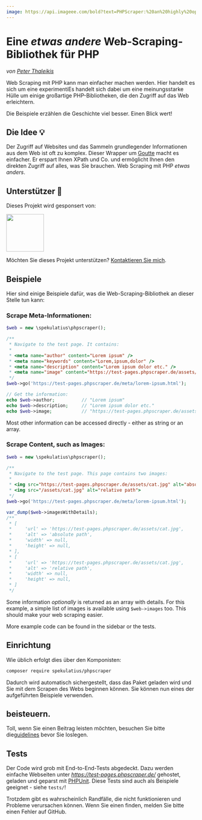 ```yaml
---
image: https://api.imageee.com/bold?text=PHPScraper:%20an%20highly%20opinionated%20web-interface&bg_image=https://images.unsplash.com/photo-1542762933-ab3502717ce7
---
```


Eine *etwas andere* Web-Scraping-Bibliothek für PHP
===========================================

*von [Peter Thaleikis](https://peterthaleikis.com)*

Web Scraping mit PHP kann man einfacher machen werden. Hier handelt es sich um eine experimentiEs handelt sich dabei um eine meinungsstarke Hülle um einige großartige PHP-Bibliotheken, die den Zugriff auf das Web erleichtern.

Die Beispiele erzählen die Geschichte viel besser. Einen Blick wert!


Die Idee 💡️
----------

Der Zugriff auf Websites und das Sammeln grundlegender Informationen aus dem Web ist oft zu komplex. Dieser Wrapper um [Goutte](https://github.com/FriendsOfPHP/Goutte) macht es einfacher. Er erspart Ihnen XPath und Co. und ermöglicht Ihnen den direkten Zugriff auf alles, was Sie brauchen. Web Scraping mit PHP *etwas anders*.


Unterstützer 💪️
-------------

Dieses Projekt wird gesponsert von:

<a href="https://bringyourownideas.com" target="_blank" rel="noopener noreferrer"><img src="https://bringyourownideas.com/images/byoi-logo.jpg" height="100px"></a>

Möchten Sie dieses Projekt unterstützen? [Kontaktieren Sie mich](https://peterthaleikis.com/contact).


Beispiele
--------

Hier sind einige Beispiele dafür, was die Web-Scraping-Bibliothek an dieser Stelle tun kann:

### Scrape Meta-Informationen:

```php
$web = new \spekulatius\phpscraper();

/**
 * Navigate to the test page. It contains:
 *
 * <meta name="author" content="Lorem ipsum" />
 * <meta name="keywords" content="Lorem,ipsum,dolor" />
 * <meta name="description" content="Lorem ipsum dolor etc." />
 * <meta name="image" content="https://test-pages.phpscraper.de/assets/cat.jpg" />
 */
$web->go('https://test-pages.phpscraper.de/meta/lorem-ipsum.html');

// Get the information:
echo $web->author;          // "Lorem ipsum"
echo $web->description;     // "Lorem ipsum dolor etc."
echo $web->image;           // "https://test-pages.phpscraper.de/assets/cat.jpg"
```

Most other information can be accessed directly - either as string or an array.


### Scrape Content, such as Images:

```PHP
$web = new \spekulatius\phpscraper();

/**
 * Navigate to the test page. This page contains two images:
 *
 * <img src="https://test-pages.phpscraper.de/assets/cat.jpg" alt="absolute path">
 * <img src="/assets/cat.jpg" alt="relative path">
 */
$web->go('https://test-pages.phpscraper.de/meta/lorem-ipsum.html');

var_dump($web->imagesWithDetails);
/**
 * [
 *     'url' => 'https://test-pages.phpscraper.de/assets/cat.jpg',
 *     'alt' => 'absolute path',
 *     'width' => null,
 *     'height' => null,
 * ],
 * [
 *     'url' => 'https://test-pages.phpscraper.de/assets/cat.jpg',
 *     'alt' => 'relative path',
 *     'width' => null,
 *     'height' => null,
 * ]
 */
```

Some information *optionally* is returned as an array with details. For this example, a simple list of images is available using `$web->images` too. This should make your web scraping easier.

More example code can be found in the sidebar or the tests.


Einrichtung
------------

Wie üblich erfolgt dies über den Komponisten:

```bash
composer require spekulatius/phpscraper
```

Dadurch wird automatisch sichergestellt, dass das Paket geladen wird und Sie mit dem Scrapen des Webs beginnen können. Sie können nun eines der aufgeführten Beispiele verwenden.


beisteuern.
------------

Toll, wenn Sie einen Beitrag leisten möchten, besuchen Sie bitte die[guidelines](/contributing) bevor Sie loslegen.


Tests
-----

Der Code wird grob mit End-to-End-Tests abgedeckt. Dazu werden einfache Webseiten unter *https://test-pages.phpscraper.de/* gehostet, geladen und geparst mit [PHPUnit](https://phpunit.de/). Diese Tests sind auch als Beispiele geeignet - siehe `tests/`!

Trotzdem gibt es wahrscheinlich Randfälle, die nicht funktionieren und Probleme verursachen können. Wenn Sie einen finden, melden Sie bitte einen Fehler auf GitHub.

